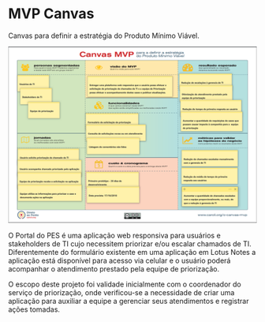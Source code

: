 # MVP Canvas

Canvas para definir a estratégia do Produto Mínimo Viável.

![canvas](/mdasset/mvp-canvas.PNG)

O Portal do PES é uma aplicação web responsiva para usuários e stakeholders de TI cujo necessitem priorizar e/ou escalar chamados de TI. Diferentemente do	formulário existente em uma aplicação em Lotus Notes a aplicação está disponível para acesso via celular e o usuário poderá acompanhar o atendimento prestado pela equipe de priorização.

O escopo deste projeto foi validade inicialmente com o coordenador do serviço de priorização, onde verificou-se a necessidade de criar uma aplicação para auxiliar a equipe a gerenciar seus atendimentos e registrar ações tomadas.